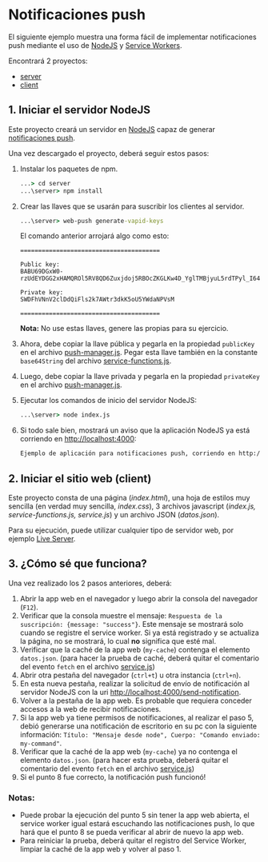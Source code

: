 # Notificaciones push

El siguiente ejemplo muestra una forma fácil de implementar notificaciones push mediante el uso de [NodeJS](https://nodejs.org/es/) y [Service Workers](https://developer.mozilla.org/es/docs/Web/API/Service_Worker_API).

Encontrará 2 proyectos:
+ [server](server)
+ [client](client)

## 1. Iniciar el servidor NodeJS

Este proyecto creará un servidor en [NodeJS](https://nodejs.org/es/) capaz de generar [notificaciones push](https://es.wikipedia.org/wiki/Tecnolog%C3%ADa_push).

Una vez descargado el proyecto, deberá seguir estos pasos:

1. Instalar los paquetes de npm.

    ```cmd
    ...> cd server
    ...\server> npm install
    ```

2. Crear las llaves que se usarán para suscribir los clientes al servidor.

    ```cmd
    ...\server> web-push generate-vapid-keys
    ```
    El comando anterior arrojará algo como esto:

    ```text
    =======================================

    Public key: 
    BABU69DGxW0-rzUdEYDGG2xHAMQROl5RV8QD6Zuxjdoj5RBOcZKGLKw4D_YglTMBjyuL5rdTPyl_I64rnKKuKkc

    Private key:
    SWDFhVNnV2clDdQiFls2k7AWtr3dkK5oU5YWdaNPVsM

    =======================================
    ```
    **Nota:** No use estas llaves, genere las propias para su ejercicio.

3. Ahora, debe copiar la llave pública y pegarla en la propiedad `publicKey` en el archivo [push-manager.js](server/push-manager.js). Pegar esta llave también en la constante `base64String` del archivo [service-functions.js](client/service-functions.js).

4. Luego, debe copiar la llave privada y pegarla en la propiedad `privateKey` en el archivo [push-manager.js](server/push-manager.js).

5. Ejecutar los comandos de inicio del servidor NodeJS:

    ```cmd
    ...\server> node index.js
    ```

6. Si todo sale bien, mostrará un aviso que la aplicación NodeJS ya está corriendo en [http://localhost:4000](http://localhost:4000):

    ```cmd
    Ejemplo de aplicación para notificaciones push, corriendo en http://localhost:4000
    ```

## 2. Iniciar el sitio web (client)

Este proyecto consta de una página (*index.html*), una hoja de estilos muy sencilla (en verdad muy sencilla, *index.css*), 3 archivos javascript (*index.js, service-functions.js, service.js*) y un archivo JSON (*datos.json*).

Para su ejecución, puede utilizar cualquier tipo de servidor web, por ejemplo [Live Server](https://marketplace.visualstudio.com/items?itemName=ritwickdey.LiveServer).

## 3. ¿Cómo sé que funciona?

Una vez realizado los 2 pasos anteriores, deberá:

1. Abrir la app web en el navegador y luego abrir la consola del navegador (`F12`).
2. Verificar que la consola muestre el mensaje: `Respuesta de la suscripción: {message: "success"}`. Este mensaje se mostrará solo cuando se registre el service worker. Si ya está registrado y se actualiza la página, no se mostrará, lo cual **no** significa que esté mal.
3. Verificar que la caché de la app web (`my-cache`) contenga el elemento `datos.json`. (para hacer la prueba de caché, deberá quitar el comentario del evento `fetch` en el archivo [service.js](client/service.js))
4. Abrir otra pestaña del navegador (`ctrl+t`) u otra instancia (`ctrl+n`).
5. En esta nueva pestaña, realizar la solicitud de envío de notificación al servidor NodeJS con la uri [http://localhost:4000/send-notification](http://localhost:4000/send-notification).
6. Volver a la pestaña de la app web. Es probable que requiera conceder accesos a la web de recibir notificaciones.
7. Si la app web ya tiene permisos de notificaciones, al realizar el paso 5, debió generarse una notificación de escritorio en su pc con la siguiente información: `Título: "Mensaje desde node", Cuerpo: "Comando enviado: my-command"`.
8. Verificar que la caché de la app web (`my-cache`) ya no contenga el elemento `datos.json`. (para hacer esta prueba, deberá quitar el comentario del evento `fetch` en el archivo [service.js](client/service.js))
9. Si el punto 8 fue correcto, la notificación push funcionó!

### Notas:

- Puede probar la ejecución del punto 5 sin tener la app web abierta, el service worker igual estará escuchando las notificaciones push, lo que hará que el punto 8 se pueda verificar al abrir de nuevo la app web.
- Para reiniciar la prueba, deberá quitar el registro del Service Worker, limpiar la caché de la app web y volver al paso 1.